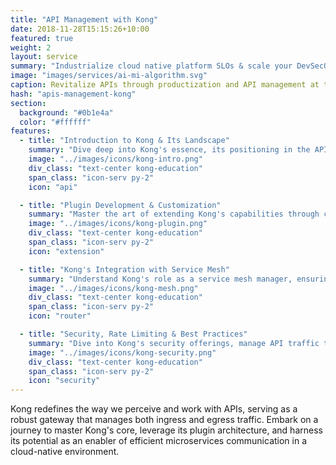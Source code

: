 ```yaml
---
title: "API Management with Kong"
date: 2018-11-28T15:15:26+10:00
featured: true
weight: 2
layout: service
summary: "Industrialize cloud native platform SLOs & scale your DevSecOps in an SRE model."
image: "images/services/ai-mi-algorithm.svg"
caption: Revitalize APIs through productization and API management at the core
hash: "apis-management-kong"
section:
  background: "#0b1e4a"
  color: "#ffffff"
features:
  - title: "Introduction to Kong & Its Landscape"
    summary: "Dive deep into Kong's essence, its positioning in the API gateway domain, and its significance in modern microservice architectures."
    image: "../images/icons/kong-intro.png"
    div_class: "text-center kong-education"
    span_class: "icon-serv py-2"
    icon: "api"

  - title: "Plugin Development & Customization"
    summary: "Master the art of extending Kong's capabilities through custom plugin development, tailoring its behavior to meet specific needs."
    image: "../images/icons/kong-plugin.png"
    div_class: "text-center kong-education"
    span_class: "icon-serv py-2"
    icon: "extension"

  - title: "Kong's Integration with Service Mesh"
    summary: "Understand Kong's role as a service mesh manager, ensuring seamless, secure, and efficient inter-service communication."
    image: "../images/icons/kong-mesh.png"
    div_class: "text-center kong-education"
    span_class: "icon-serv py-2"
    icon: "router"

  - title: "Security, Rate Limiting & Best Practices"
    summary: "Dive into Kong's security offerings, manage API traffic through rate limiting, and adopt best practices for optimum performance."
    image: "../images/icons/kong-security.png"
    div_class: "text-center kong-education"
    span_class: "icon-serv py-2"
    icon: "security"
---
```


Kong redefines the way we perceive and work with APIs, serving as a robust gateway that manages both ingress and egress traffic. Embark on a journey to master Kong's core, leverage its plugin architecture, and harness its potential as an enabler of efficient microservices communication in a cloud-native environment.

